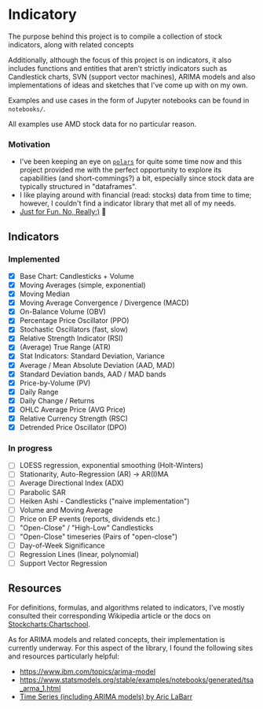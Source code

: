 # Indicatory

The purpose behind this project is to compile a collection of stock indicators, along with related concepts

Additionally, although the focus of this project is on indicators, it also includes functions and entities that aren't strictly indicators such as Candlestick charts, SVN (support vector machines), ARIMA models and also implementations of ideas and sketches that I've come up with on my own.

Examples and use cases in the form of Jupyter notebooks can be found in `notebooks/`.

All examples use AMD stock data for no particular reason.

### Motivation

* I've been keeping an eye on [`polars`](https://docs.pola.rs/) for quite some time now and this project provided me with the perfect opportunity to explore its capabilities (and short-commings?) a bit, especially since stock data are typically structured in "dataframes". 
* I like playing around with financial (read: stocks) data from time to time; however, I couldn't find a indicator library that met all of my needs.
* [Just for Fun. No, Really:)](https://justforfunnoreally.dev/) :rocket:

## Indicators

### Implemented

* [x] Base Chart: Candlesticks + Volume
* [x] Moving Averages (simple, exponential)
* [x] Moving Median
* [x] Moving Average Convergence / Divergence (MACD)
* [x] On-Balance Volume (OBV)
* [x] Percentage Price Oscillator (PPO)
* [x] Stochastic Oscillators (fast, slow)
* [x] Relative Strength Indicator (RSI)
* [x] (Average) True Range (ATR)
* [x] Stat Indicators: Standard Deviation, Variance
* [x] Average / Mean Absolute Deviation (AAD, MAD)
* [x] Standard Deviation bands, AAD / MAD bands
* [x] Price-by-Volume (PV)
* [x] Daily Range
* [x] Daily Change / Returns
* [x] OHLC Average Price (AVG Price)
* [x] Relative Currency Strength (RSC)
* [x] Detrended Price Oscillator (DPO)

### In progress 

* [ ] LOESS regression, exponential smoothing (Holt-Winters)
* [ ] Stationarity, Auto-Regression (AR) -> AR(I)MA
* [ ] Average Directional Index (ADX)
* [ ] Parabolic SAR
* [ ] Heiken Ashi - Candlesticks ("naive implementation")
* [ ] Volume and Moving Average
* [ ] Price on EP events (reports, dividends etc.)
* [ ] "Open-Close" / "High-Low" Candlesticks
* [ ] "Open-Close" timeseries (Pairs of "open-close")
* [ ] Day-of-Week Significance
* [ ] Regression Lines (linear, polynomial)
* [ ] Support Vector Regression

## Resources

For definitions, formulas, and algorithms related to indicators, I've mostly consulted their corresponding Wikipedia article or the docs on [Stockcharts:Chartschool](https://chartschool.stockcharts.com/).

As for ARIMA models and related concepts, their implementation is currently underway. 
For this aspect of the library, I found the following sites and resources particularly helpful:

* https://www.ibm.com/topics/arima-model
* https://www.statsmodels.org/stable/examples/notebooks/generated/tsa_arma_1.html
* [Time Series (including ARIMA models) by Aric LaBarr](https://www.youtube.com/playlist?list=PLjwX9KFWtvNnOc4HtsvaDf1XYG3O5bv5s)
